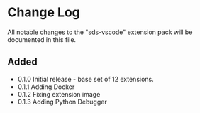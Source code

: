 # Change Log

All notable changes to the "sds-vscode" extension pack will be documented in this file.

## Added

- 0.1.0 Initial release - base set of 12 extensions.
- 0.1.1 Adding Docker
- 0.1.2 Fixing extension image
- 0.1.3 Adding Python Debugger
